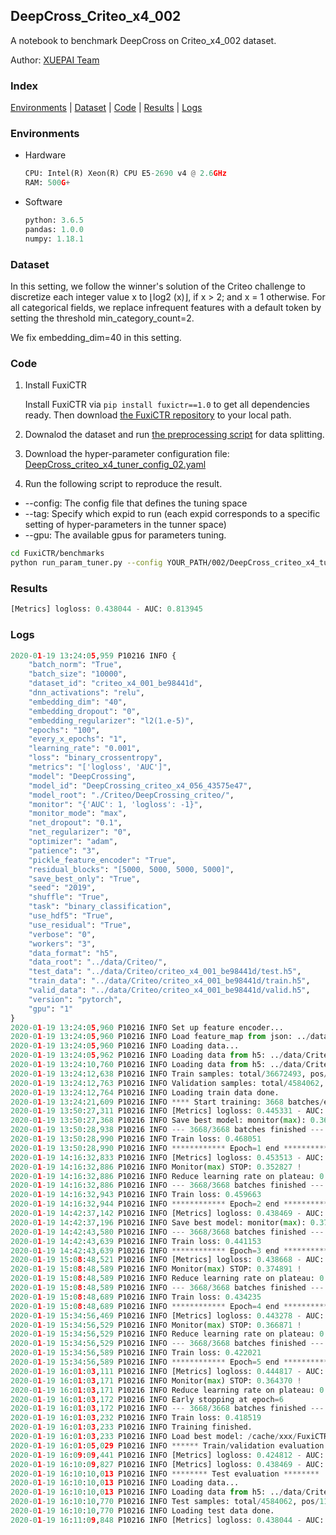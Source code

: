 ## DeepCross_Criteo_x4_002

A notebook to benchmark DeepCross on Criteo_x4_002 dataset.

Author: [XUEPAI Team](https://github.com/xue-pai)


### Index
[Environments](#Environments) | [Dataset](#Dataset) | [Code](#Code) | [Results](#Results) | [Logs](#Logs)

### Environments
+ Hardware

  ```python
  CPU: Intel(R) Xeon(R) CPU E5-2690 v4 @ 2.6GHz
  RAM: 500G+
  ```
+ Software

  ```python
  python: 3.6.5
  pandas: 1.0.0
  numpy: 1.18.1
  ```

### Dataset
In this setting, we follow the winner's solution of the Criteo challenge to discretize each integer value x to ⌊log2 (x)⌋, if x > 2; and x = 1 otherwise. For all categorical fields, we replace infrequent features with a default <OOV> token by setting the threshold min_category_count=2.

We fix embedding_dim=40 in this setting.
### Code
1. Install FuxiCTR
  
    Install FuxiCTR via `pip install fuxictr==1.0` to get all dependencies ready. Then download [the FuxiCTR repository](https://github.com/huawei-noah/benchmark/archive/53e314461c19dbc7f462b42bf0f0bfae020dc398.zip) to your local path.

2. Downalod the dataset and run [the preprocessing script](https://github.com/xue-pai/Open-CTR-Benchmark/blob/master/datasets/Criteo/Criteo_x4/split_criteo_x4.py) for data splitting. 

3. Download the hyper-parameter configuration file: [DeepCross_criteo_x4_tuner_config_02.yaml](./002/DeepCross_criteo_x4_tuner_config_02.yaml)

4. Run the following script to reproduce the result. 
  + --config: The config file that defines the tuning space
  + --tag: Specify which expid to run (each expid corresponds to a specific setting of hyper-parameters in the tunner space)
  + --gpu: The available gpus for parameters tuning.

  ```bash
  cd FuxiCTR/benchmarks
  python run_param_tuner.py --config YOUR_PATH/002/DeepCross_criteo_x4_tuner_config_02.yaml --tag 010 --gpu 0
  ```
### Results
```python
[Metrics] logloss: 0.438044 - AUC: 0.813945
```


### Logs
```python
2020-01-19 13:24:05,959 P10216 INFO {
    "batch_norm": "True",
    "batch_size": "10000",
    "dataset_id": "criteo_x4_001_be98441d",
    "dnn_activations": "relu",
    "embedding_dim": "40",
    "embedding_dropout": "0",
    "embedding_regularizer": "l2(1.e-5)",
    "epochs": "100",
    "every_x_epochs": "1",
    "learning_rate": "0.001",
    "loss": "binary_crossentropy",
    "metrics": "['logloss', 'AUC']",
    "model": "DeepCrossing",
    "model_id": "DeepCrossing_criteo_x4_056_43575e47",
    "model_root": "./Criteo/DeepCrossing_criteo/",
    "monitor": "{'AUC': 1, 'logloss': -1}",
    "monitor_mode": "max",
    "net_dropout": "0.1",
    "net_regularizer": "0",
    "optimizer": "adam",
    "patience": "3",
    "pickle_feature_encoder": "True",
    "residual_blocks": "[5000, 5000, 5000, 5000]",
    "save_best_only": "True",
    "seed": "2019",
    "shuffle": "True",
    "task": "binary_classification",
    "use_hdf5": "True",
    "use_residual": "True",
    "verbose": "0",
    "workers": "3",
    "data_format": "h5",
    "data_root": "../data/Criteo/",
    "test_data": "../data/Criteo/criteo_x4_001_be98441d/test.h5",
    "train_data": "../data/Criteo/criteo_x4_001_be98441d/train.h5",
    "valid_data": "../data/Criteo/criteo_x4_001_be98441d/valid.h5",
    "version": "pytorch",
    "gpu": "1"
}
2020-01-19 13:24:05,960 P10216 INFO Set up feature encoder...
2020-01-19 13:24:05,960 P10216 INFO Load feature_map from json: ../data/Criteo/criteo_x4_001_be98441d/feature_map.json
2020-01-19 13:24:05,960 P10216 INFO Loading data...
2020-01-19 13:24:05,962 P10216 INFO Loading data from h5: ../data/Criteo/criteo_x4_001_be98441d/train.h5
2020-01-19 13:24:10,760 P10216 INFO Loading data from h5: ../data/Criteo/criteo_x4_001_be98441d/valid.h5
2020-01-19 13:24:12,638 P10216 INFO Train samples: total/36672493, pos/9396350, neg/27276143, ratio/25.62%
2020-01-19 13:24:12,763 P10216 INFO Validation samples: total/4584062, pos/1174544, neg/3409518, ratio/25.62%
2020-01-19 13:24:12,764 P10216 INFO Loading train data done.
2020-01-19 13:24:21,609 P10216 INFO **** Start training: 3668 batches/epoch ****
2020-01-19 13:50:27,311 P10216 INFO [Metrics] logloss: 0.445331 - AUC: 0.806359
2020-01-19 13:50:27,368 P10216 INFO Save best model: monitor(max): 0.361027
2020-01-19 13:50:28,938 P10216 INFO --- 3668/3668 batches finished ---
2020-01-19 13:50:28,990 P10216 INFO Train loss: 0.468051
2020-01-19 13:50:28,990 P10216 INFO ************ Epoch=1 end ************
2020-01-19 14:16:32,833 P10216 INFO [Metrics] logloss: 0.453513 - AUC: 0.806340
2020-01-19 14:16:32,886 P10216 INFO Monitor(max) STOP: 0.352827 !
2020-01-19 14:16:32,886 P10216 INFO Reduce learning rate on plateau: 0.000100
2020-01-19 14:16:32,886 P10216 INFO --- 3668/3668 batches finished ---
2020-01-19 14:16:32,943 P10216 INFO Train loss: 0.459663
2020-01-19 14:16:32,944 P10216 INFO ************ Epoch=2 end ************
2020-01-19 14:42:37,142 P10216 INFO [Metrics] logloss: 0.438469 - AUC: 0.813427
2020-01-19 14:42:37,196 P10216 INFO Save best model: monitor(max): 0.374957
2020-01-19 14:42:43,580 P10216 INFO --- 3668/3668 batches finished ---
2020-01-19 14:42:43,639 P10216 INFO Train loss: 0.441153
2020-01-19 14:42:43,639 P10216 INFO ************ Epoch=3 end ************
2020-01-19 15:08:48,521 P10216 INFO [Metrics] logloss: 0.438668 - AUC: 0.813559
2020-01-19 15:08:48,589 P10216 INFO Monitor(max) STOP: 0.374891 !
2020-01-19 15:08:48,589 P10216 INFO Reduce learning rate on plateau: 0.000010
2020-01-19 15:08:48,589 P10216 INFO --- 3668/3668 batches finished ---
2020-01-19 15:08:48,689 P10216 INFO Train loss: 0.434235
2020-01-19 15:08:48,689 P10216 INFO ************ Epoch=4 end ************
2020-01-19 15:34:56,469 P10216 INFO [Metrics] logloss: 0.443278 - AUC: 0.810148
2020-01-19 15:34:56,529 P10216 INFO Monitor(max) STOP: 0.366871 !
2020-01-19 15:34:56,529 P10216 INFO Reduce learning rate on plateau: 0.000001
2020-01-19 15:34:56,529 P10216 INFO --- 3668/3668 batches finished ---
2020-01-19 15:34:56,589 P10216 INFO Train loss: 0.422021
2020-01-19 15:34:56,589 P10216 INFO ************ Epoch=5 end ************
2020-01-19 16:01:03,111 P10216 INFO [Metrics] logloss: 0.444817 - AUC: 0.809186
2020-01-19 16:01:03,171 P10216 INFO Monitor(max) STOP: 0.364370 !
2020-01-19 16:01:03,171 P10216 INFO Reduce learning rate on plateau: 0.000001
2020-01-19 16:01:03,172 P10216 INFO Early stopping at epoch=6
2020-01-19 16:01:03,172 P10216 INFO --- 3668/3668 batches finished ---
2020-01-19 16:01:03,232 P10216 INFO Train loss: 0.418519
2020-01-19 16:01:03,233 P10216 INFO Training finished.
2020-01-19 16:01:03,233 P10216 INFO Load best model: /cache/xxx/FuxiCTR/benchmarks/Criteo/DeepCrossing_criteo/criteo_x4_001_be98441d/DeepCrossing_criteo_x4_056_43575e47_criteo_x4_001_be98441d_model.ckpt
2020-01-19 16:01:05,029 P10216 INFO ****** Train/validation evaluation ******
2020-01-19 16:09:09,441 P10216 INFO [Metrics] logloss: 0.424812 - AUC: 0.827930
2020-01-19 16:10:09,827 P10216 INFO [Metrics] logloss: 0.438469 - AUC: 0.813427
2020-01-19 16:10:10,013 P10216 INFO ******** Test evaluation ********
2020-01-19 16:10:10,013 P10216 INFO Loading data...
2020-01-19 16:10:10,013 P10216 INFO Loading data from h5: ../data/Criteo/criteo_x4_001_be98441d/test.h5
2020-01-19 16:10:10,770 P10216 INFO Test samples: total/4584062, pos/1174544, neg/3409518, ratio/25.62%
2020-01-19 16:10:10,770 P10216 INFO Loading test data done.
2020-01-19 16:11:09,848 P10216 INFO [Metrics] logloss: 0.438044 - AUC: 0.813945

```
